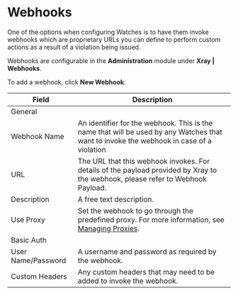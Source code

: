 # Webhooks

One of the options when configuring Watches is to have them invoke webhooks which are proprietary URLs you can define to perform custom actions as a result of a violation being issued.

Webhooks are configurable in the **Administration** module under **Xray | Webhooks**.

To add a webhook, click **New Webhook**.

| Field              | Description                                                                                                                                                                             |
| ------------------ | --------------------------------------------------------------------------------------------------------------------------------------------------------------------------------------- |
| General            |                                                                                                                                                                                         |
| Webhook Name       | An identifier for the webhook. This is the name that will be used by any Watches that want to invoke the webhook in case of a violation                                                 |
| URL                | The URL that this webhook invokes. For details of the payload provided by Xray to the webhook, please refer to Webhook Payload.                                                         |
| Description        | A free text description.                                                                                                                                                                |
| Use Proxy          | Set the webhook to go through the predefined proxy. For more information, see [Managing Proxies](https://jfrog.com/help/access?ft:clusterId=UUID-6fbbeb23-261e-2605-4b65-2dbb150bcd8c). |
| Basic Auth         |                                                                                                                                                                                         |
| User Name/Password | A username and password as required by the webhook.                                                                                                                                     |
| Custom Headers     | Any custom headers that may need to be added to invoke the webhook.                                                                                                                     |
